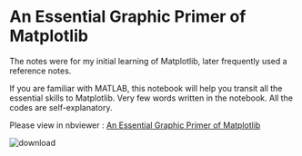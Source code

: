 # An Essential Graphic Primer of Matplotlib

The notes were for my initial learning of Matplotlib, later frequently used a reference notes.

If you are familiar with MATLAB, this notebook will help you transit all the essential skills to Matplotlib. Very few words written in the notebook. All the codes are self-explanatory. 

Please view in nbviewer : [An Essential Graphic Primer of Matplotlib](https://nbviewer.jupyter.org/github/WeijieChen-MacroAnalyst/Matplotlib_Essentials/blob/master/Matplotlib%20Essentials.ipynb)<br>

![download](https://user-images.githubusercontent.com/59842360/85451380-79bd4d00-b5a2-11ea-8267-87e8edb47500.png)
